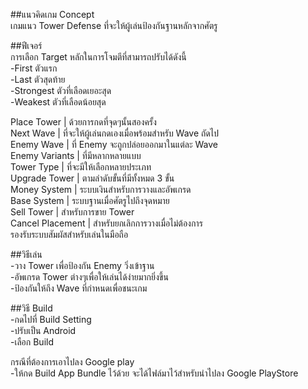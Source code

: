 ##แนวคิดเกม Concept<br />
เกมแนว Tower Defense ที่จะให้ผู้เล่นป้องกันฐานหลักจากศัตรู<br />

##ฟีเจอร์<br />
การเลือก Target หลักในการโจมตีที่สามารถปรับได้ดังนี้<br />
	-First ตัวแรก<br />
	-Last ตัวสุดท้าย<br />
	-Strongest ตัวที่เลือดเยอะสุด<br />
	-Weakest ตัวที่เลือดน้อยสุด<br />

Place Tower | ด้วยการกดที่จุดๆนั้นสองครั้ง<br />
Next Wave | ที่จะให้ผู้เล่นกดเองเมื่อพร้อมสำหรับ Wave ถัดไป<br />
Enemy Wave | ที่ Enemy จะถูกปล่อยออกมาในแต่ละ Wave<br />
Enemy Variants | ที่มีหลากหลายแบบ<br />
Tower Type | ที่จะมีให้เลือกหลายประเภท<br />
Upgrade Tower | ตามลำดับขั้นที่มีทั้งหมด 3 ขั้น<br />
Money System | ระบบเงินสำหรับการวางและอัพเกรด<br />
Base System | ระบบฐานเมื่อศัตรูไปถึงจุดหมาย<br />
Sell Tower | สำหรับการขาย Tower<br />
Cancel Placement | สำหรับยกเลิกการวางเมื่อไม่ต้องการ<br />
รองรับระบบสัมผัสสำหรับเล่นในมือถือ<br />

##วิธีเล่น<br />
-วาง Tower เพื่อป้องกัน Enemy วิ่งเข้าฐาน<br />
-อัพเกรด Tower ต่างๆเพื่อให้เล่นได้ง่ายมากยิ่งขึ้น<br />
-ป้องกันให้ถึง Wave ที่กำหนดเพื่อชนะเกม<br />

##วิธี Build<br />
-กดไปที่ Build Setting<br />
-ปรับเป็น Android<br />
-เลือก Build<br />

กรณีที่ต้องการเอาไปลง Google play <br />
-ให้กด Build App Bundle ไว้ด้วย จะได้ไฟล์มาไว้สำหรับนำไปลง Google PlayStore<br />
